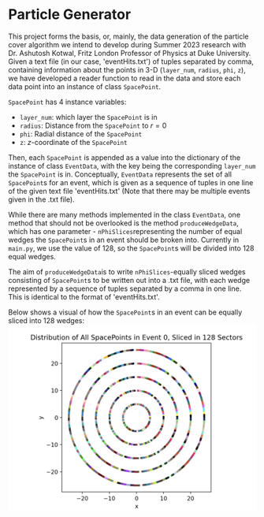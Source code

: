 # Particle Generator

This project forms the basis, or, mainly, the data generation of the particle cover algorithm we intend to develop during Summer 2023 research with Dr. Ashutosh Kotwal, Fritz London Professor of Physics at Duke University. Given a text file (in our case, 'eventHits.txt') of tuples separated by comma, containing information about the points in 3-D (`layer_num`, `radius`, `phi`, `z`), we have developed a reader function to read in the data and store each data point into an instance of class `SpacePoint`.

`SpacePoint` has 4 instance variables:

- `layer_num`: which layer the `SpacePoint` is in
- `radius`: Distance from the `SpacePoint` to $r = 0$
- `phi`: Radial distance of the `SpacePoint`
- `z`: $z$-coordinate of the `SpacePoint`

Then, each `SpacePoint` is appended as a value into the dictionary of the instance of class `EventData`, with the key being the corresponding `layer_num` the `SpacePoint` is in. Conceptually, `EventData` represents the set of all `SpacePoint`s for an event, which is given as a sequence of tuples in one line of the given text file 'eventHits.txt' (Note that there may be multiple events given in the .txt file).

While there are many methods implemented in the class `EventData`, one method that should not be overlooked is the method `produceWedgeData`, which has one parameter - `nPhiSlices`representing the number of equal wedges the `SpacePoint`s in an event should be broken into. Currently in `main.py`, we use the value of 128, so the `SpacePoint`s will be divided into 128 equal wedges.

The aim of `produceWedgeData`is to write `nPhiSlices`-equally sliced wedges consisting of `SpacePoint`s to be written out into a .txt file, with each wedge represented by a sequence of tuples separated by a comma in one line. This is identical to the format of 'eventHits.txt'.

Below shows a visual of how the `SpacePoint`s in an event can be equally sliced into 128 wedges:
![alt text](/images/128_wedge_event_0.png)